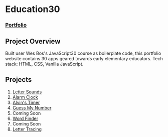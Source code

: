 # Education30
### [Portfolio](https://javar10.github.io/Education30/)

## Project Overview
Built user Wes Bos's JavaScript30 course as boilerplate code, this portfolio website contains 30 apps geared towards early elementary educators. Tech stack: HTML, CSS, Vanilla JavaScript.


## Projects
1. [Letter Sounds](https://javar10.github.io/Education30/01%20-%20Letter%20Sounds/)
2. [Alarm Clock](https://javar10.github.io/Education30/02%20-%20Alarm%20Clock/)
3. [Alvin's Timer](https://javar10.github.io/Education30/29%20-%20Alvin's%20Timer/)
4. [Guess My Number](https://javar10.github.io/Education30/12%20-%20Guess%20My%20Number/)
5. Coming Soon
6. [Word Finder](https://javar10.github.io/Education30/06%20-%20Word%20Finder/)
7. Coming Soon
8. [Letter Tracing](https://javar10.github.io/Education30/08%20-%20Letter%20Tracing/)
